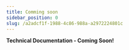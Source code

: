 ```yaml
---
title: Comming soon
sidebar_position: 0
slug: /a2adcf1f-1988-4c86-988a-a2972224801c
---
```




**Technical Documentation - Coming Soon!**

